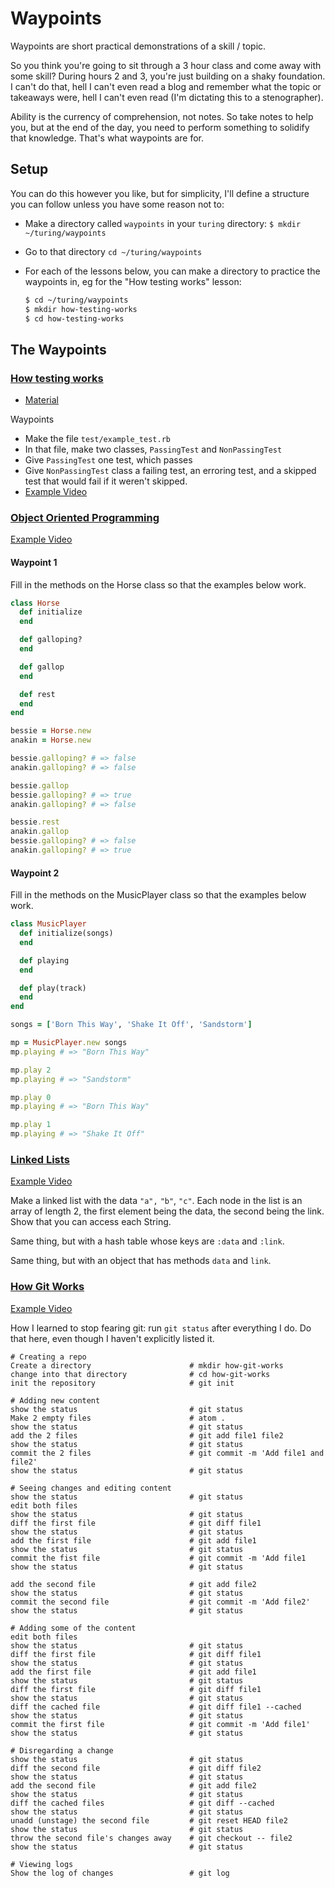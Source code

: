 Waypoints
=========

Waypoints are short practical demonstrations of a skill / topic.

So you think you're going to sit through a 3 hour class and come away with some skill?
During hours 2 and 3, you're just building on a shaky foundation.
I can't do that, hell I can't even read a blog and remember what the topic or takeaways were,
hell I can't even read (I'm dictating this to a stenographer).

Ability is the currency of comprehension, not notes.
So take notes to help you, but at the end of the day,
you need to perform something to solidify that knowledge.
That's what waypoints are for.

Setup
-----

You can do this however you like, but for simplicity, I'll define a structure you can follow unless you have some reason not to:

* Make a directory called `waypoints` in your `turing` directory: `$ mkdir ~/turing/waypoints`
* Go to that directory `cd ~/turing/waypoints`
* For each of the lessons below, you can make a directory to practice the waypoints in, eg for the "How testing works" lesson:

  ```sh
  $ cd ~/turing/waypoints
  $ mkdir how-testing-works
  $ cd how-testing-works
  ```

The Waypoints
-------------

### [How testing works](https://github.com/turingschool/lesson_plans/blob/master/ruby_01-object_oriented_programming_with_ruby/how_testing_works.markdown)

* [Material](https://github.com/JoshCheek/how-to-test)

Waypoints

* Make the file `test/example_test.rb`
* In that file, make two classes, `PassingTest` and `NonPassingTest`
* Give `PassingTest` one test, which passes
* Give `NonPassingTest` class a failing test, an erroring test, and a skipped test that would fail if it weren't skipped.
* [Example Video](https://vimeo.com/147628364)


### [Object Oriented Programming](https://github.com/turingschool/lesson_plans/blob/master/ruby_01-object_oriented_programming_with_ruby/object_oriented_programming.markdown)

[Example Video](https://vimeo.com/147760405)

#### Waypoint 1

Fill in the methods on the Horse class so that the examples below work.

```ruby
class Horse
  def initialize
  end

  def galloping?
  end

  def gallop
  end

  def rest
  end
end

bessie = Horse.new
anakin = Horse.new

bessie.galloping? # => false
anakin.galloping? # => false

bessie.gallop
bessie.galloping? # => true
anakin.galloping? # => false

bessie.rest
anakin.gallop
bessie.galloping? # => false
anakin.galloping? # => true
```

#### Waypoint 2

Fill in the methods on the MusicPlayer class so that the examples below work.

```ruby
class MusicPlayer
  def initialize(songs)
  end

  def playing
  end

  def play(track)
  end
end

songs = ['Born This Way', 'Shake It Off', 'Sandstorm']

mp = MusicPlayer.new songs
mp.playing # => "Born This Way"

mp.play 2
mp.playing # => "Sandstorm"

mp.play 0
mp.playing # => "Born This Way"

mp.play 1
mp.playing # => "Shake It Off"
```


### [Linked Lists](https://github.com/turingschool/curriculum/blob/master/source/projects/linked_lists.markdown)

[Example Video](https://vimeo.com/148098899)

Make a linked list with the data `"a",` `"b"`, `"c"`. Each node in the list is an array of length 2,
the first element being the data, the second being the link. Show that you can access each String.

Same thing, but with a hash table whose keys are `:data` and `:link`.

Same thing, but with an object that has methods `data` and `link`.


### [How Git Works](https://github.com/turingschool/lesson_plans/blob/master/ruby_01-object_oriented_programming_with_ruby/choose_your_own_adventure_intro_to_git.markdown)

[Example Video](http://www.example.com)

How I learned to stop fearing git: run `git status` after everything I do.
Do that here, even though I haven't explicitly listed it.

```
# Creating a repo
Create a directory                      # mkdir how-git-works
change into that directory              # cd how-git-works
init the repository                     # git init

# Adding new content
show the status                         # git status
Make 2 empty files                      # atom .
show the status                         # git status
add the 2 files                         # git add file1 file2
show the status                         # git status
commit the 2 files                      # git commit -m 'Add file1 and file2'
show the status                         # git status

# Seeing changes and editing content
show the status                         # git status
edit both files
show the status                         # git status
diff the first file                     # git diff file1
show the status                         # git status
add the first file                      # git add file1
show the status                         # git status
commit the fist file                    # git commit -m 'Add file1
show the status                         # git status

add the second file                     # git add file2
show the status                         # git status
commit the second file                  # git commit -m 'Add file2'
show the status                         # git status

# Adding some of the content
edit both files
show the status                         # git status
diff the first file                     # git diff file1
show the status                         # git status
add the first file                      # git add file1
show the status                         # git status
diff the first file                     # git diff file1
show the status                         # git status
diff the cached file                    # git diff file1 --cached
show the status                         # git status
commit the first file                   # git commit -m 'Add file1'
show the status                         # git status

# Disregarding a change
show the status                         # git status
diff the second file                    # git diff file2
show the status                         # git status
add the second file                     # git add file2
show the status                         # git status
diff the cached files                   # git diff --cached
show the status                         # git status
unadd (unstage) the second file         # git reset HEAD file2
show the status                         # git status
throw the second file's changes away    # git checkout -- file2
show the status                         # git status

# Viewing logs
Show the log of changes                 # git log
```
